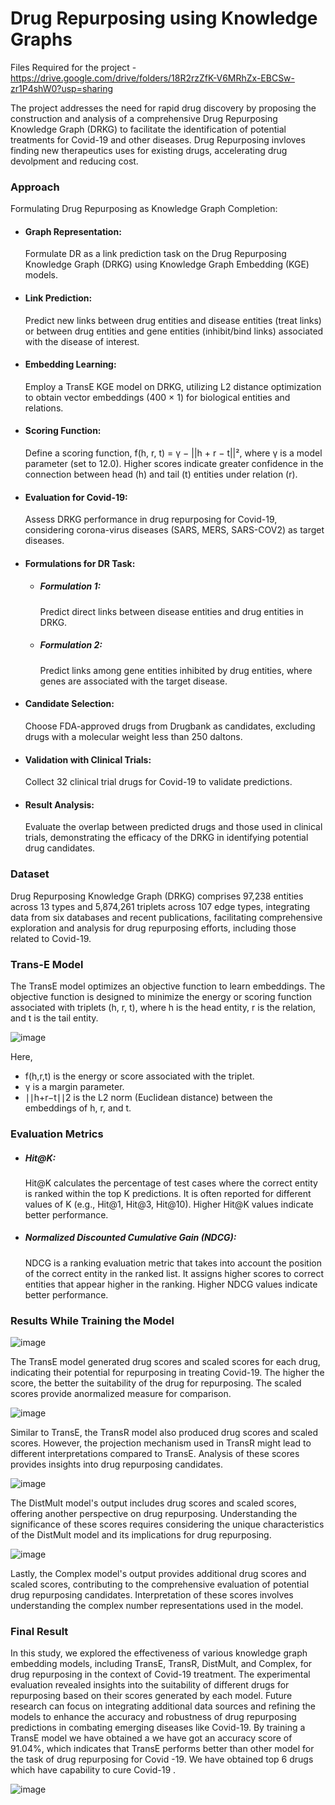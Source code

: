 # Drug Repurposing using Knowledge Graphs

Files Required for the project - https://drive.google.com/drive/folders/18R2rzZfK-V6MRhZx-EBCSw-zr1P4shW0?usp=sharing

The project addresses the need for rapid drug discovery by proposing the construction and analysis of a comprehensive Drug Repurposing Knowledge Graph (DRKG) to facilitate the identification of potential treatments for Covid-19 and other diseases. Drug Repurposing invloves finding new therapeutics uses for existing drugs, accelerating drug devolpment and reducing cost.


### Approach

Formulating Drug Repurposing as Knowledge Graph Completion:

- #### Graph Representation: 
  Formulate DR as a link prediction task on the Drug Repurposing Knowledge Graph (DRKG) using Knowledge Graph Embedding (KGE) models.

- #### Link Prediction:
  Predict new links between drug entities and disease entities (treat links) or between drug entities and gene entities (inhibit/bind links) associated with the disease of interest.

- #### Embedding Learning: 
  Employ a TransE KGE model on DRKG, utilizing L2 distance optimization to obtain vector embeddings (400 × 1) for biological entities and relations.

- #### Scoring Function: 
  Define a scoring function, f(h, r, t) = γ − ||h + r − t||², where γ is a model parameter (set to 12.0). Higher scores indicate greater confidence in the connection between head (h) and tail (t) entities under relation (r).

- #### Evaluation for Covid-19:
  Assess DRKG performance in drug repurposing for Covid-19, considering corona-virus diseases (SARS, MERS, SARS-COV2) as target diseases.

- #### Formulations for DR Task:

  - ##### Formulation 1: 
    Predict direct links between disease entities and drug entities in DRKG.

  - ##### Formulation 2: 
    Predict links among gene entities inhibited by drug entities, where genes are associated with the target disease.

- #### Candidate Selection: 
  Choose FDA-approved drugs from Drugbank as candidates, excluding drugs with a molecular weight less than 250 daltons.

- #### Validation with Clinical Trials: 
  Collect 32 clinical trial drugs for Covid-19 to validate predictions.

- #### Result Analysis: 
  Evaluate the overlap between predicted drugs and those used in clinical trials, demonstrating the efficacy of the DRKG in identifying potential drug candidates.


### Dataset
  Drug Repurposing Knowledge Graph (DRKG) comprises 97,238 entities across 13 types and 5,874,261 triplets across 107 edge types, integrating data from six databases and recent publications, facilitating comprehensive exploration and analysis for drug repurposing efforts, including those related to Covid-19.


### Trans-E Model
  The TransE model optimizes an objective function to learn embeddings. The objective function is designed to minimize the energy or scoring function associated with triplets (h, r, t), where h is the head entity, r is the relation, and t is the tail entity. 
  
![image](https://github.com/DINESHKUMAR-05/Drug-Repurposing-using-Knowledge-Graphs/assets/111517362/518ffad2-a73d-4046-a4c2-a356c2ac3e96)

Here,
  - f(h,r,t) is the energy or score associated with the triplet.
  - γ is a margin parameter.
  - ∣∣h+r−t∣∣2​ is the L2 norm (Euclidean distance) between the embeddings of h, r, and t.


### Evaluation Metrics

  - ##### Hit@K:
     Hit@K calculates the percentage of test cases where the correct entity is ranked within the top K predictions. It is often reported for different values of K (e.g., Hit@1, Hit@3, Hit@10). Higher Hit@K values indicate better performance.

  - ##### Normalized Discounted Cumulative Gain (NDCG):
     NDCG is a ranking evaluation metric that takes into account the position of the correct entity in the ranked list. It assigns higher scores to correct entities that appear higher in the ranking. Higher NDCG values indicate better performance.


### Results While Training the Model

![image](https://github.com/DINESHKUMAR-05/Drug-Repurposing-using-Knowledge-Graphs/assets/111517362/bddbcc26-cb5c-40b9-acab-5178332da76b)

  The TransE model generated drug scores and scaled scores for each drug, indicating their potential for repurposing in treating Covid-19. The higher the score, the better the suitability of the drug for repurposing. The scaled scores provide anormalized measure for comparison.

![image](https://github.com/DINESHKUMAR-05/Drug-Repurposing-using-Knowledge-Graphs/assets/111517362/0253c3e9-f6c6-4465-8626-3f7d58ad2494)

  Similar to TransE, the TransR model also produced drug scores and scaled scores. However, the projection mechanism used in TransR might lead to different interpretations compared to TransE. Analysis of these scores provides insights into drug repurposing candidates.

![image](https://github.com/DINESHKUMAR-05/Drug-Repurposing-using-Knowledge-Graphs/assets/111517362/84747602-27cb-4646-a224-1ab39b981999)

  The DistMult model's output includes drug scores and scaled scores, offering another perspective on drug repurposing. Understanding the significance of these scores requires considering the unique characteristics of the DistMult model and its implications for drug repurposing.

![image](https://github.com/DINESHKUMAR-05/Drug-Repurposing-using-Knowledge-Graphs/assets/111517362/a0868451-1d03-4b2a-a982-a7c6dca90693)

  Lastly, the Complex model's output provides additional drug scores and scaled scores, contributing to the comprehensive evaluation of potential drug repurposing candidates. Interpretation of these scores involves understanding the complex number representations used in the model.

### Final Result
In this study, we explored the effectiveness of various knowledge graph embedding models, including TransE, TransR, DistMult, and Complex, for drug repurposing in the context of Covid-19 treatment. The experimental evaluation revealed insights into the suitability of different drugs for repurposing based on their scores generated by each model. Future research can focus on integrating additional data sources and refining the models to enhance the accuracy and robustness of drug repurposing predictions in combating emerging diseases like Covid-19. By training a TransE model we have obtained a we have got an accuracy score of 91.04%, which indicates that TransE performs better than other model for the task of drug repurposing for Covid -19. We have obtained top 6 drugs which have capability to cure Covid-19 .

![image](https://github.com/DINESHKUMAR-05/Drug-Repurposing-using-Knowledge-Graphs/assets/111517362/61beb9ff-9dcc-4582-bb35-09a97436a9c4)












